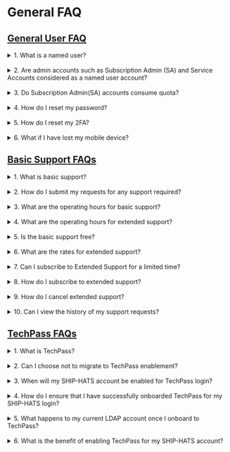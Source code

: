 # General FAQ

## [General User FAQ](#general-user-faq)

<details>
  <summary>1. What is a named user?</summary><br>
A named user refers to licenses that is bound to a specific user. Each named user uses a licence in the subscription quota.
</details>
<br>
<details>
  <summary>2. Are admin accounts such as Subscription Admin (SA) and Service Accounts considered as a named user account? </summary><br>
Yes. Subscription Admin (SA) and Service Accounts are considered as a named user account.
</details>
<br>
<details>
  <summary>3. Do Subscription Admin(SA) accounts consume quota? </summary><br>
No. Subscription Admin (SA) accounts do not consume quota.
</details>
<br>
<details>
  <summary>4. How do I reset my password?</summary><br>
You can find the steps to <a href="https://docs.developer.tech.gov.sg/docs/ship-hats-documentation/#/portal-guide/manage-account?id=reset-password">reset password</a> as described in <a href"=https://docs.developer.tech.gov.sg/docs/ship-hats-documentation/#/portal-guide/manage-account">manage accounts</a> in SHIP-HATS Portal Admin guide
</details>
<br>
<details>
  <summary>5. How do I reset my 2FA?</summary><br>
You can find the steps to <a href="https://docs.developer.tech.gov.sg/docs/ship-hats-documentation/#/portal-guide/manage-account?id=reset-2fa">reset 2FA</a> as described in <a href="https://docs.developer.tech.gov.sg/docs/ship-hats-documentation/#/portal-guide/manage-account">manage accounts in SHIP-HATS Portal Admin guide</a>.
</details>
<br>
<details>
  <summary>6. What if I have lost my mobile device?</summary><br>
You can refer to <a href="https://docs.developer.tech.gov.sg/docs/ship-hats-documentation/#/portal-guide/manage-account"> manage accounts</a> for more information on instructions to reset your account.
</details>

## [Basic Support FAQs](#basic-support-faq)

<details>
  <summary>1. What is basic support? </summary><br>
Basic support is the support provided by SHIP-HATS team as per on the service agreement.
</details>
<br>
<details>
  <summary> 2. How do I submit my requests for any support required? </summary><br>
Email enquiries_enp@ship.gov.sg or you can submit a ticket on the <a href="https://jira.ship.gov.sg/servicedesk/customer/portal/11">SHIP service desk (SSD) portal</a>.
</details>
<br>
<details>
  <summary>3. What are the operating hours for basic support? </summary><br>
SHIP-HATS basic support to all users is offered from Monday to Friday, 9.00 AM to 5.30 PM.
Agencies can subscribe to the extended support hours as an add-on if required.
</details>
<br>
<details>
  <summary>4. What are the operating hours for extended support? </summary><br>
SHIP-HATS extended support is offered from Monday to Friday, 9.00 AM to 10.00 PM.
</details>
<br>
<details>
  <summary>5. Is the basic support free? </summary><br>
Yes, it is free with any subscription tier.
</details>
<br>
<details>
  <summary>6. What are the rates for extended support? </summary><br>
Extended support is charged at 50% of the total subscription based on the standard price.
  </details>
<br>
<details>
  <summary>7. Can I subscribe to Extended Support for a limited time? </summary><br>
Yes. A one-month advance notice is required. There is no pro-rated price and is computed as a full-month's rate. Hence, to maximise it is recommended to start on the 1st of any month.
</details>
<br>
<details>
  <summary>8. How do I subscribe to extended support? </summary><br>
Email enquiries_enp@tech.gov.sg to subscribe to extended support.
</details>
<br>
<details>
  <summary>9. How do I cancel extended support? </summary><br>
Email enquiries_enp@tech.gov.sg to cancel extended support.
</details>
<br>
<details>
  <summary>10. Can I view the history of my support requests? </summary><br>
Users can refer to their requests on the <a href="https://jira.ship.gov.sg/servicedesk/customer/portal/11">SSD portal</a>.
</details>

## [TechPass FAQs](#techpass-faq)

<details>
  <summary>1. What is TechPass? </summary><br>
TechPass is a Single Sign- On, Identity Access Management solution for developer services in Singapore Government Technology Stack (not only enabling users to access and transition seamlessly between services but also improving downstream user experiences). With their TechPass ID, users can seamlessly access  Singapore Government Tech Stack (SGTS) developer services by signing in once. For more details, refer to <a href="https://www.developer.tech.gov.sg/singapore-government-tech-stack/service-management/techpass.html"> TechPass overview.</a> </details>
<br>
<details>
  <summary> 2. Can I choose not to migrate to TechPass enablement?  </summary><br>
TechPass will be the  default user identity to access Singapore Government Tech Stack (SGTS) services simplifying your login experience. We strongly recommend activating your TechPass account. However, if you have any strong business reasons, please drop us an email at <a href="mailto:enquiries_ship@tech.gov.sg?subject=SHIP-HATS%20Enquiry:"> SHIP-HATS Support</a>.
</details>
<br>
<details>
  <summary>3. When will my SHIP-HATS account be enabled for TechPass login?  </summary><br>
TechPass for SHIP-HATS accounts is being rolled out in phases. You will receive an invitation email once your account is activated. Our objective is to activate TechPass accounts for all SHIP-HATS users by Q2 FY22. </details>
<br>
<details>
  <summary> 4. How do I ensure that I have successfully onboarded TechPass for my SHIP-HATS login? </summary><br>
On GMD device: login to TechPass and access the <a href="http://www.ship.gov.sg/">SHIP-HATS portal</a>. You have successfully onboarded if you are able to access the <a href="http://www.ship.gov.sg/">SHIP-HATS portal</a>. 
On GSIB devices: login to TechPass and access any of the SHIP-HATS tools. You have successfully onboarded if you are able to access them. For more details, read <a href="https://confluence.ship.gov.sg/display/SHIP/SHIP+TechPass+Enablement+-+User+Guide">Use TechPass to log in to SHIP-HATS and integrated services</a>.
</details>
<br>
<details>
  <summary>5. What happens to my current LDAP account once I onboard to TechPass?  </summary><br>
For existing users, your LDAP accounts will be deleted. There will not be any impact on existing user permissions on each SHIP-HATS tool. 
  New users onboarding to SHIP-HATS will be given a TechPass account upon successful onboard. 
</details>
<br>
<details>
  <summary> 6. What is the benefit of enabling TechPass for my SHIP-HATS account? </summary><br>
You can use TechPass to access SHIP-HATS services seamlessly on GSIB and GMD devices without logging in to individual tools and in the future have a single sign on for all SGTS products.
</details>
<br>

